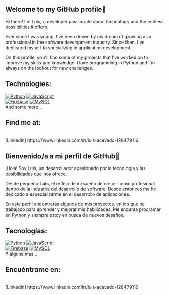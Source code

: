 ## Welcome to my GitHub profile👋

Hi there! I'm Luis, a developer passionate about technology and the endless possibilities it offers.

Ever since I was young, I've been driven by my dream of growing as a professional in the software development industry. Since then, I've dedicated myself to specializing in application development.

On this profile, you'll find some of my projects that I've worked on to improve my skills and knowledge. I love programming in Python and I'm always on the lookout for new challenges.

## Technologies:
[![Python](https://img.shields.io/badge/Python-yellow?style=for-the-badge&logo=python&logoColor=white&labelColor=101010)]()
[![JavaScript](https://img.shields.io/badge/JavaScript-F7DF1E?style=for-the-badge&logo=javascript&logoColor=white&labelColor=101010)]()
</br>
[![Firebase](https://img.shields.io/badge/Firebase-FFCA28?style=for-the-badge&logo=firebase&logoColor=white&labelColor=101010)]()
[![MySQL](https://img.shields.io/badge/MySQL-4479A1?style=for-the-badge&logo=mysql&logoColor=white&labelColor=101010)]()
</br>
And some more...

## Find me at:
</br>
[LinkedIn] https://www.linkedin.com/in/luis-acevedo-128479116



## Bienvenido/a a mi perfil de GitHub👋

¡Hola! Soy Luis, un desarrollador apasionado por la tecnología y las posibilidades que nos ofrece.

Desde pequeño **Luis**, el reflejo de mi sueño de crecer como profesional dentro de la industria del desarrollo de software.
Desde entonces me he dedicado a especializarme en el desarrollo de aplicaciones.

En este perfil encontrarás algunos de mis proyectos, en los que he trabajado para aprender y mejorar mis habilidades. Me encanta programar en Python y siempre estoy en busca de nuevos desafíos.


## Tecnologías:
[![Python](https://img.shields.io/badge/Python-yellow?style=for-the-badge&logo=python&logoColor=white&labelColor=101010)]()
[![JavaScript](https://img.shields.io/badge/JavaScript-F7DF1E?style=for-the-badge&logo=javascript&logoColor=white&labelColor=101010)]()
</br>
[![Firebase](https://img.shields.io/badge/Firebase-FFCA28?style=for-the-badge&logo=firebase&logoColor=white&labelColor=101010)]()
[![MySQL](https://img.shields.io/badge/MySQL-4479A1?style=for-the-badge&logo=mysql&logoColor=white&labelColor=101010)]()
</br>
Y alguna más...

## Encuéntrame en:
</br>
[LinkedIn] https://www.linkedin.com/in/luis-acevedo-128479116
